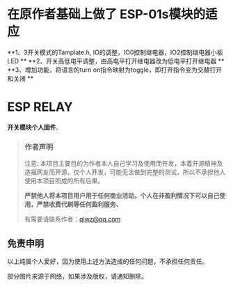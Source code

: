# 在原作者基础上做了 ESP-01s模块的适应
**1、3开关模式的Tamplate.h, IO的调整，IO0控制继电器，IO2控制继电器小板LED  **
**2、开关高低电平调整，由高电平打开继电器改为低电平打开继电器  **
**3、增加功能，将语言的turn on指令映射为toggle，即打开指令变为交替打开和关闭  **

# ESP RELAY
**开关模块个人固件.**

> ### 作者声明
>
> 注意: 本项目主要目的为作者本人自己学习及使用而开发，本着开源精神及造福网友而开源，仅个人开发，可能无法做到完整的测试，所以不承担他人使用本项目照成的所有后果。
>
> **严禁他人将本项目用户用于任何商业活动。个人在非盈利情况下可以自己使用，严禁收费代刷等任何盈利服务、**
> 
> 有需要请联系作者：qlwz@qq.com



## 免责申明
以上纯属个人爱好，因为使用上述方法造成的任何问题，不承担任何责任。

部分图片来源于网络，如果涉及版权，请通知删除。
